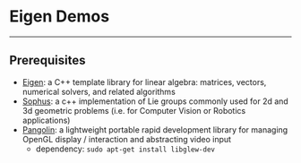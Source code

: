 # Eigen Demos

-----

## Prerequisites

* [Eigen](http://eigen.tuxfamily.org/index.php?title=Main_Page): a C++ template library for linear algebra: matrices, vectors, numerical solvers, and related algorithms
* [Sophus](https://github.com/strasdat/Sophus): a c++ implementation of Lie groups commonly used for 2d and 3d geometric problems (i.e. for Computer Vision or Robotics applications)
* [Pangolin](https://github.com/stevenlovegrove/Pangolin): a lightweight portable rapid development library for managing OpenGL display / interaction and abstracting video input
  - dependency: `sudo apt-get install libglew-dev`

